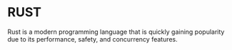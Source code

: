 # RUST
Rust is a modern programming language that is quickly gaining popularity due to its performance, safety, and concurrency features. 


